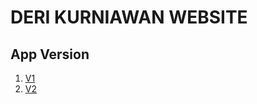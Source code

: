 # DERI KURNIAWAN WEBSITE
## App Version
  1. [V1](https://deri-kurniawan.github.io/v1)
  2. [V2](https://deri-kurniawan.github.io/v2)